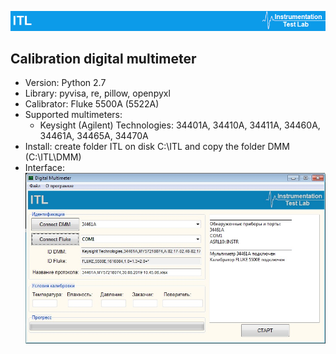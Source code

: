 ![alt text](https://github.com/itllab/DMM/blob/master/Image/1.png)
## Calibration digital multimeter
+ Version: Python 2.7
+ Library: pyvisa, re, pillow, openpyxl
+ Calibrator: Fluke 5500A (5522A)
+ Supported multimeters:
  + Keysight (Agilent) Technologies: 34401A, 34410A, 34411A, 34460A, 34461A, 34465A, 34470A
+ Install: create folder ITL on disk C:\ITL and copy the folder DMM (C:\ITL\DMM)
+ Interface:
![alt text](https://github.com/itllab/DMM/blob/master/Image/2.png)
